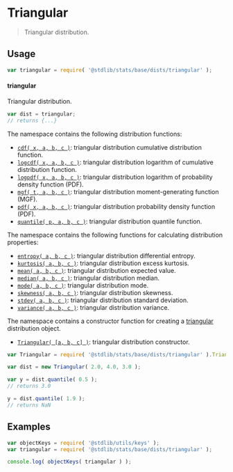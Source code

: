<!--

@license Apache-2.0

Copyright (c) 2018 The Stdlib Authors.

Licensed under the Apache License, Version 2.0 (the "License");
you may not use this file except in compliance with the License.
You may obtain a copy of the License at

   http://www.apache.org/licenses/LICENSE-2.0

Unless required by applicable law or agreed to in writing, software
distributed under the License is distributed on an "AS IS" BASIS,
WITHOUT WARRANTIES OR CONDITIONS OF ANY KIND, either express or implied.
See the License for the specific language governing permissions and
limitations under the License.

-->

# Triangular

> Triangular distribution.

<section class="usage">

## Usage

```javascript
var triangular = require( '@stdlib/stats/base/dists/triangular' );
```

#### triangular

Triangular distribution.

```javascript
var dist = triangular;
// returns {...}
```

The namespace contains the following distribution functions:

<!-- <toc pattern="*+(cdf|pdf|mgf|quantile)*"> -->

<div class="namespace-toc">

-   <span class="signature">[`cdf( x, a, b, c )`][@stdlib/stats/base/dists/triangular/cdf]</span><span class="delimiter">: </span><span class="description">triangular distribution cumulative distribution function.</span>
-   <span class="signature">[`logcdf( x, a, b, c )`][@stdlib/stats/base/dists/triangular/logcdf]</span><span class="delimiter">: </span><span class="description">triangular distribution logarithm of cumulative distribution function.</span>
-   <span class="signature">[`logpdf( x, a, b, c )`][@stdlib/stats/base/dists/triangular/logpdf]</span><span class="delimiter">: </span><span class="description">triangular distribution logarithm of probability density function (PDF).</span>
-   <span class="signature">[`mgf( t, a, b, c )`][@stdlib/stats/base/dists/triangular/mgf]</span><span class="delimiter">: </span><span class="description">triangular distribution moment-generating function (MGF).</span>
-   <span class="signature">[`pdf( x, a, b, c )`][@stdlib/stats/base/dists/triangular/pdf]</span><span class="delimiter">: </span><span class="description">triangular distribution probability density function (PDF).</span>
-   <span class="signature">[`quantile( p, a, b, c )`][@stdlib/stats/base/dists/triangular/quantile]</span><span class="delimiter">: </span><span class="description">triangular distribution quantile function.</span>

</div>

<!-- </toc> -->

The namespace contains the following functions for calculating distribution properties:

<!-- <toc pattern="*+(entropy|kurtosis|mean|median|mode|skewness|stdev|variance)*"> -->

<div class="namespace-toc">

-   <span class="signature">[`entropy( a, b, c )`][@stdlib/stats/base/dists/triangular/entropy]</span><span class="delimiter">: </span><span class="description">triangular distribution differential entropy.</span>
-   <span class="signature">[`kurtosis( a, b, c )`][@stdlib/stats/base/dists/triangular/kurtosis]</span><span class="delimiter">: </span><span class="description">triangular distribution excess kurtosis.</span>
-   <span class="signature">[`mean( a, b, c )`][@stdlib/stats/base/dists/triangular/mean]</span><span class="delimiter">: </span><span class="description">triangular distribution expected value.</span>
-   <span class="signature">[`median( a, b, c )`][@stdlib/stats/base/dists/triangular/median]</span><span class="delimiter">: </span><span class="description">triangular distribution median.</span>
-   <span class="signature">[`mode( a, b, c )`][@stdlib/stats/base/dists/triangular/mode]</span><span class="delimiter">: </span><span class="description">triangular distribution mode.</span>
-   <span class="signature">[`skewness( a, b, c )`][@stdlib/stats/base/dists/triangular/skewness]</span><span class="delimiter">: </span><span class="description">triangular distribution skewness.</span>
-   <span class="signature">[`stdev( a, b, c )`][@stdlib/stats/base/dists/triangular/stdev]</span><span class="delimiter">: </span><span class="description">triangular distribution standard deviation.</span>
-   <span class="signature">[`variance( a, b, c )`][@stdlib/stats/base/dists/triangular/variance]</span><span class="delimiter">: </span><span class="description">triangular distribution variance.</span>

</div>

<!-- </toc> -->

The namespace contains a constructor function for creating a [triangular][triangular-distribution] distribution object.

<!-- <toc pattern="*ctor*"> -->

<div class="namespace-toc">

-   <span class="signature">[`Triangular( [a, b, c] )`][@stdlib/stats/base/dists/triangular/ctor]</span><span class="delimiter">: </span><span class="description">triangular distribution constructor.</span>

</div>

<!-- </toc> -->

```javascript
var Triangular = require( '@stdlib/stats/base/dists/triangular' ).Triangular;

var dist = new Triangular( 2.0, 4.0, 3.0 );

var y = dist.quantile( 0.5 );
// returns 3.0

y = dist.quantile( 1.9 );
// returns NaN
```

</section>

<!-- /.usage -->

<section class="examples">

## Examples

<!-- TODO: better examples -->

<!-- eslint no-undef: "error" -->

```javascript
var objectKeys = require( '@stdlib/utils/keys' );
var triangular = require( '@stdlib/stats/base/dists/triangular' );

console.log( objectKeys( triangular ) );
```

</section>

<!-- /.examples -->

<!-- Section for related `stdlib` packages. Do not manually edit this section, as it is automatically populated. -->

<section class="related">

</section>

<!-- /.related -->

<!-- Section for all links. Make sure to keep an empty line after the `section` element and another before the `/section` close. -->

<section class="links">

[triangular-distribution]: https://en.wikipedia.org/wiki/Triangular_distribution

<!-- <toc-links> -->

[@stdlib/stats/base/dists/triangular/ctor]: https://github.com/stdlib-js/stdlib/tree/develop/lib/node_modules/%40stdlib/stats/base/dists/triangular/ctor

[@stdlib/stats/base/dists/triangular/entropy]: https://github.com/stdlib-js/stdlib/tree/develop/lib/node_modules/%40stdlib/stats/base/dists/triangular/entropy

[@stdlib/stats/base/dists/triangular/kurtosis]: https://github.com/stdlib-js/stdlib/tree/develop/lib/node_modules/%40stdlib/stats/base/dists/triangular/kurtosis

[@stdlib/stats/base/dists/triangular/mean]: https://github.com/stdlib-js/stdlib/tree/develop/lib/node_modules/%40stdlib/stats/base/dists/triangular/mean

[@stdlib/stats/base/dists/triangular/median]: https://github.com/stdlib-js/stdlib/tree/develop/lib/node_modules/%40stdlib/stats/base/dists/triangular/median

[@stdlib/stats/base/dists/triangular/mode]: https://github.com/stdlib-js/stdlib/tree/develop/lib/node_modules/%40stdlib/stats/base/dists/triangular/mode

[@stdlib/stats/base/dists/triangular/skewness]: https://github.com/stdlib-js/stdlib/tree/develop/lib/node_modules/%40stdlib/stats/base/dists/triangular/skewness

[@stdlib/stats/base/dists/triangular/stdev]: https://github.com/stdlib-js/stdlib/tree/develop/lib/node_modules/%40stdlib/stats/base/dists/triangular/stdev

[@stdlib/stats/base/dists/triangular/variance]: https://github.com/stdlib-js/stdlib/tree/develop/lib/node_modules/%40stdlib/stats/base/dists/triangular/variance

[@stdlib/stats/base/dists/triangular/cdf]: https://github.com/stdlib-js/stdlib/tree/develop/lib/node_modules/%40stdlib/stats/base/dists/triangular/cdf

[@stdlib/stats/base/dists/triangular/logcdf]: https://github.com/stdlib-js/stdlib/tree/develop/lib/node_modules/%40stdlib/stats/base/dists/triangular/logcdf

[@stdlib/stats/base/dists/triangular/logpdf]: https://github.com/stdlib-js/stdlib/tree/develop/lib/node_modules/%40stdlib/stats/base/dists/triangular/logpdf

[@stdlib/stats/base/dists/triangular/mgf]: https://github.com/stdlib-js/stdlib/tree/develop/lib/node_modules/%40stdlib/stats/base/dists/triangular/mgf

[@stdlib/stats/base/dists/triangular/pdf]: https://github.com/stdlib-js/stdlib/tree/develop/lib/node_modules/%40stdlib/stats/base/dists/triangular/pdf

[@stdlib/stats/base/dists/triangular/quantile]: https://github.com/stdlib-js/stdlib/tree/develop/lib/node_modules/%40stdlib/stats/base/dists/triangular/quantile

<!-- </toc-links> -->

</section>

<!-- /.links -->
